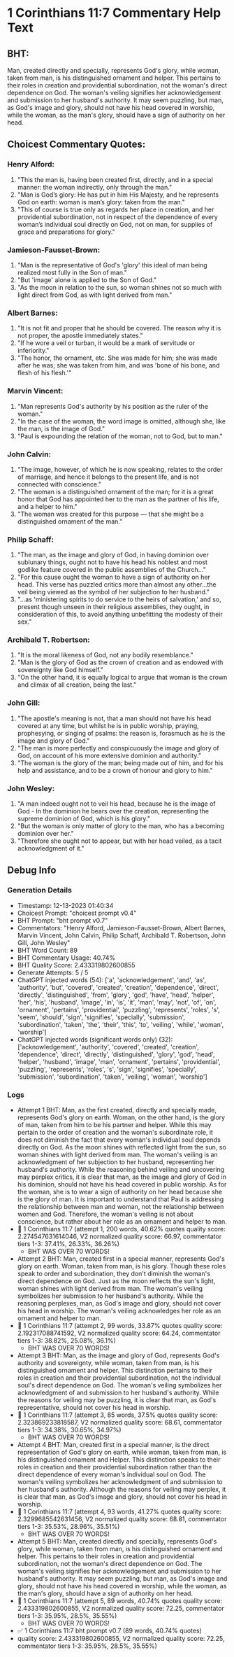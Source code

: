 # 1 Corinthians 11:7 Commentary Help Text

## BHT:
Man, created directly and specially, represents God's glory, while woman, taken from man, is his distinguished ornament and helper. This pertains to their roles in creation and providential subordination, not the woman's direct dependence on God. The woman's veiling signifies her acknowledgement and submission to her husband's authority. It may seem puzzling, but man, as God's image and glory, should not have his head covered in worship, while the woman, as the man's glory, should have a sign of authority on her head.

## Choicest Commentary Quotes:
### Henry Alford:
1. "This the man is, having been created first, directly, and in a special manner: the woman indirectly, only through the man." 
2. "Man is God’s glory: He has put in him His Majesty, and he represents God on earth: woman is man’s glory: taken from the man." 
3. "This of course is true only as regards her place in creation, and her providential subordination, not in respect of the dependence of every woman’s individual soul directly on God, not on man, for supplies of grace and preparations for glory."

### Jamieson-Fausset-Brown:
1. "Man is the representative of God's 'glory' this ideal of man being realized most fully in the Son of man."
2. "But 'image' alone is applied to the Son of God."
3. "As the moon in relation to the sun, so woman shines not so much with light direct from God, as with light derived from man."

### Albert Barnes:
1. "It is not fit and proper that he should be covered. The reason why it is not proper, the apostle immediately states." 
2. "If he wore a veil or turban, it would be a mark of servitude or inferiority." 
3. "The honor, the ornament, etc. She was made for him; she was made after he was; she was taken from him, and was 'bone of his bone, and flesh of his flesh.'"

### Marvin Vincent:
1. "Man represents God's authority by his position as the ruler of the woman."
2. "In the case of the woman, the word image is omitted, although she, like the man, is the image of God."
3. "Paul is expounding the relation of the woman, not to God, but to man."

### John Calvin:
1. "The image, however, of which he is now speaking, relates to the order of marriage, and hence it belongs to the present life, and is not connected with conscience."
2. "The woman is a distinguished ornament of the man; for it is a great honor that God has appointed her to the man as the partner of his life, and a helper to him."
3. "The woman was created for this purpose — that she might be a distinguished ornament of the man."

### Philip Schaff:
1. "The man, as the image and glory of God, in having dominion over sublunary things, ought not to have his head his noblest and most godlike feature covered in the public assemblies of the Church..."
2. "For this cause ought the woman to have a sign of authority on her head. This verse has puzzled critics more than almost any other...the veil being viewed as the symbol of her subjection to her husband."
3. "...as 'ministering spirits to do service to the heirs of salvation,' and so, present though unseen in their religious assemblies, they ought, in consideration of this, to avoid anything unbefitting the modesty of their sex."

### Archibald T. Robertson:
1. "It is the moral likeness of God, not any bodily resemblance."
2. "Man is the glory of God as the crown of creation and as endowed with sovereignty like God himself."
3. "On the other hand, it is equally logical to argue that woman is the crown and climax of all creation, being the last."

### John Gill:
1. "The apostle's meaning is not, that a man should not have his head covered at any time, but whilst he is in public worship, praying, prophesying, or singing of psalms: the reason is, forasmuch as he is the image and glory of God."
2. "The man is more perfectly and conspicuously the image and glory of God, on account of his more extensive dominion and authority."
3. "The woman is the glory of the man; being made out of him, and for his help and assistance, and to be a crown of honour and glory to him."

### John Wesley:
1. "A man indeed ought not to veil his head, because he is the image of God - In the dominion he bears over the creation, representing the supreme dominion of God, which is his glory." 
2. "But the woman is only matter of glory to the man, who has a becoming dominion over her."
3. "Therefore she ought not to appear, but with her head veiled, as a tacit acknowledgment of it."


## Debug Info
### Generation Details
- Timestamp: 12-13-2023 01:40:34
- Choicest Prompt: "choicest prompt v0.4"
- BHT Prompt: "bht prompt v0.7"
- Commentators: "Henry Alford, Jamieson-Fausset-Brown, Albert Barnes, Marvin Vincent, John Calvin, Philip Schaff, Archibald T. Robertson, John Gill, John Wesley"
- BHT Word Count: 89
- BHT Commentary Usage: 40.74%
- BHT Quality Score: 2.433319802600855
- Generate Attempts: 5 / 5
- ChatGPT injected words (54):
	['a', 'acknowledgement', 'and', 'as', 'authority', 'but', 'covered', 'created', 'creation', 'dependence', 'direct', 'directly', 'distinguished', 'from', 'glory', 'god', 'have', 'head', 'helper', 'her', 'his', 'husband', 'image', 'in', 'is', 'it', 'man', 'may', 'not', 'of', 'on', 'ornament', 'pertains', 'providential', 'puzzling', 'represents', 'roles', 's', 'seem', 'should', 'sign', 'signifies', 'specially', 'submission', 'subordination', 'taken', 'the', 'their', 'this', 'to', 'veiling', 'while', 'woman', 'worship']
- ChatGPT injected words (significant words only) (32):
	['acknowledgement', 'authority', 'covered', 'created', 'creation', 'dependence', 'direct', 'directly', 'distinguished', 'glory', 'god', 'head', 'helper', 'husband', 'image', 'man', 'ornament', 'pertains', 'providential', 'puzzling', 'represents', 'roles', 's', 'sign', 'signifies', 'specially', 'submission', 'subordination', 'taken', 'veiling', 'woman', 'worship']

### Logs
- Attempt 1 BHT: Man, as the first created, directly and specially made, represents God's glory on earth. Woman, on the other hand, is the glory of man, taken from him to be his partner and helper. While this may pertain to the order of creation and the woman's subordinate role, it does not diminish the fact that every woman's individual soul depends directly on God. As the moon shines with reflected light from the sun, so woman shines with light derived from man. The woman's veiling is an acknowledgment of her subjection to her husband, representing her husband's authority. While the reasoning behind veiling and uncovering may perplex critics, it is clear that man, as the image and glory of God in his dominion, should not have his head covered in public worship. As for the woman, she is to wear a sign of authority on her head because she is the glory of man. It is important to understand that Paul is addressing the relationship between man and woman, not the relationship between women and God. Therefore, the woman's veiling is not about conscience, but rather about her role as an ornament and helper to man.
- 🔄 1 Corinthians 11:7 (attempt 1, 200 words, 40.62% quotes quality score: 2.274547631614046, V2 normalized quality score: 66.97, commentator tiers 1-3: 37.41%, 26.33%, 36.26%) 
	- BHT WAS OVER 70 WORDS!
- Attempt 2 BHT: Man, created first in a special manner, represents God's glory on earth. Woman, taken from man, is his glory. Though these roles speak to order and subordination, they don't diminish the woman's direct dependence on God. Just as the moon reflects the sun's light, woman shines with light derived from man. The woman's veiling symbolizes her submission to her husband's authority. While the reasoning perplexes, man, as God's image and glory, should not cover his head in worship. The woman's veiling acknowledges her role as an ornament and helper to man.
- 🔄 1 Corinthians 11:7 (attempt 2, 99 words, 33.87% quotes quality score: 2.192317088741592, V2 normalized quality score: 64.24, commentator tiers 1-3: 38.82%, 25.08%, 36.1%) 
	- BHT WAS OVER 70 WORDS!
- Attempt 3 BHT: Man, as the image and glory of God, represents God's authority and sovereignty, while woman, taken from man, is his distinguished ornament and helper. This distinction pertains to their roles in creation and their providential subordination, not the individual soul's direct dependence on God. The woman's veiling symbolizes her acknowledgment of and submission to her husband's authority. While the reasons for veiling may be puzzling, it is clear that man, as God's representative, should not cover his head in worship.
- 🔄 1 Corinthians 11:7 (attempt 3, 85 words, 37.5% quotes quality score: 2.323869233818587, V2 normalized quality score: 68.61, commentator tiers 1-3: 34.38%, 30.65%, 34.97%) 
	- BHT WAS OVER 70 WORDS!
- Attempt 4 BHT: Man, created first in a special manner, is the direct representation of God's glory on earth, while woman, taken from man, is his distinguished ornament and Helper. This distinction speaks to their roles in creation and their providential subordination rather than the direct dependence of every woman's individual soul on God. The woman's veiling symbolizes her acknowledgment of and submission to her husband's authority. Although the reasons for veiling may perplex, it is clear that man, as God's image and glory, should not cover his head in worship.
- 🔄 1 Corinthians 11:7 (attempt 4, 93 words, 41.27% quotes quality score: 2.3299685542631456, V2 normalized quality score: 68.81, commentator tiers 1-3: 35.53%, 28.96%, 35.51%) 
	- BHT WAS OVER 70 WORDS!
- Attempt 5 BHT: Man, created directly and specially, represents God's glory, while woman, taken from man, is his distinguished ornament and helper. This pertains to their roles in creation and providential subordination, not the woman's direct dependence on God. The woman's veiling signifies her acknowledgement and submission to her husband's authority. It may seem puzzling, but man, as God's image and glory, should not have his head covered in worship, while the woman, as the man's glory, should have a sign of authority on her head.
- 🔄 1 Corinthians 11:7 (attempt 5, 89 words, 40.74% quotes quality score: 2.433319802600855, V2 normalized quality score: 72.25, commentator tiers 1-3: 35.95%, 28.5%, 35.55%) 
	- BHT WAS OVER 70 WORDS!
- ✅ 1 Corinthians 11:7 bht prompt v0.7 (89 words, 40.74% quotes)
- quality score: 2.433319802600855, V2 normalized quality score: 72.25, commentator tiers 1-3: 35.95%, 28.5%, 35.55%)
